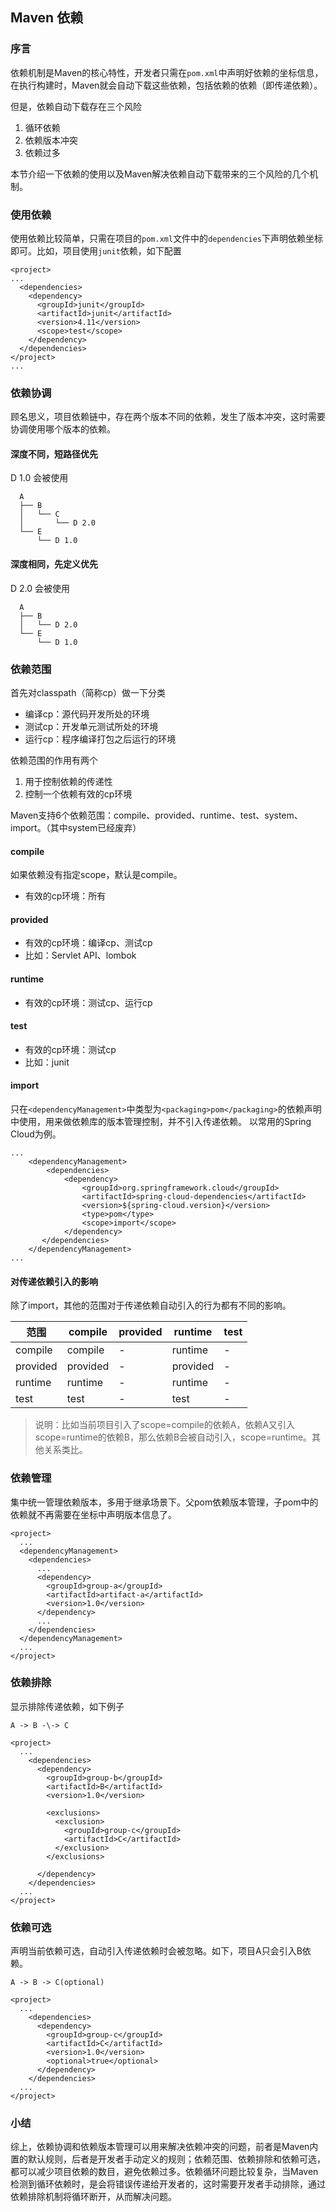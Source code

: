 ## Maven 依赖

### 序言
依赖机制是Maven的核心特性，开发者只需在`pom.xml`中声明好依赖的坐标信息，在执行构建时，Maven就会自动下载这些依赖，包括依赖的依赖（即传递依赖）。

但是，依赖自动下载存在三个风险
1. 循环依赖
2. 依赖版本冲突
3. 依赖过多  

本节介绍一下依赖的使用以及Maven解决依赖自动下载带来的三个风险的几个机制。

### 使用依赖
使用依赖比较简单，只需在项目的`pom.xml`文件中的`dependencies`下声明依赖坐标即可。比如，项目使用`junit`依赖，如下配置
```
<project>
...
  <dependencies>
    <dependency>
      <groupId>junit</groupId>
      <artifactId>junit</artifactId>
      <version>4.11</version>
      <scope>test</scope>
    </dependency>
  </dependencies>
</project>
...
```
### 依赖协调
顾名思义，项目依赖链中，存在两个版本不同的依赖，发生了版本冲突，这时需要协调使用哪个版本的依赖。
#### 深度不同，短路径优先
D 1.0 会被使用
```
  A
  ├── B
  │   └── C
  │       └── D 2.0
  └── E
      └── D 1.0
```
#### 深度相同，先定义优先
D 2.0 会被使用
```
  A
  ├── B
  │   └── D 2.0
  └── E
      └── D 1.0
```

### 依赖范围
首先对classpath（简称cp）做一下分类
- 编译cp：源代码开发所处的环境
- 测试cp：开发单元测试所处的环境
- 运行cp：程序编译打包之后运行的环境

依赖范围的作用有两个
1. 用于控制依赖的传递性
2. 控制一个依赖有效的cp环境

Maven支持6个依赖范围：compile、provided、runtime、test、system、import。（其中system已经废弃）


#### compile
如果依赖没有指定scope，默认是compile。
- 有效的cp环境：所有

#### provided
- 有效的cp环境：编译cp、测试cp
- 比如：Servlet API、lombok

#### runtime
- 有效的cp环境：测试cp、运行cp

#### test
- 有效的cp环境：测试cp
- 比如：junit

#### import
只在`<dependencyManagement>`中类型为`<packaging>pom</packaging>`的依赖声明中使用，用来做依赖库的版本管理控制，并不引入传递依赖。 以常用的Spring Cloud为例。
```
...
    <dependencyManagement>
        <dependencies>
            <dependency>
                <groupId>org.springframework.cloud</groupId>
                <artifactId>spring-cloud-dependencies</artifactId>
                <version>${spring-cloud.version}</version>
                <type>pom</type>
                <scope>import</scope>
            </dependency>
       </dependencies>
    </dependencyManagement>
...
```
#### 对传递依赖引入的影响
除了import，其他的范围对于传递依赖自动引入的行为都有不同的影响。

| 范围 | compile | provided | runtime | test |
| --- | --- | --- | --- | --- |
| compile | compile | - | runtime | - |
| provided | provided | - | provided | - |
| runtime | runtime | - | runtime | - |
| test | test | - | test | - |


> 说明：比如当前项目引入了scope=compile的依赖A，依赖A又引入scope=runtime的依赖B，那么依赖B会被自动引入，scope=runtime。其他关系类比。

### 依赖管理
集中统一管理依赖版本，多用于继承场景下。父pom依赖版本管理，子pom中的依赖就不再需要在坐标中声明版本信息了。
```
<project>
  ...
  <dependencyManagement>
    <dependencies>
      ...
      <dependency>
        <groupId>group-a</groupId>
        <artifactId>artifact-a</artifactId>
        <version>1.0</version> 
      </dependency>
      ...
    </dependencies>
  </dependencyManagement>
  ...
</project>
```

### 依赖排除
显示排除传递依赖，如下例子
```
A -> B -\-> C
```
```
<project>
  ...
    <dependencies>
      <dependency>
        <groupId>group-b</groupId>
        <artifactId>B</artifactId>
        <version>1.0</version>
 
        <exclusions>
          <exclusion>
            <groupId>group-c</groupId>
            <artifactId>C</artifactId>
          </exclusion>
        </exclusions>
        
      </dependency>
    </dependencies>
  ...
</project>
```

### 依赖可选
声明当前依赖可选，自动引入传递依赖时会被忽略。如下，项目A只会引入B依赖。
```
A -> B -> C(optional)
```

```
<project>
  ...
    <dependencies>
      <dependency>
        <groupId>group-c</groupId>
        <artifactId>C</artifactId>
        <version>1.0</version>
        <optional>true</optional>
      </dependency>
    </dependencies>
  ...
</project>
```

### 小结
综上，依赖协调和依赖版本管理可以用来解决依赖冲突的问题，前者是Maven内置的默认规则，后者是开发者手动定义的规则；依赖范围、依赖排除和依赖可选，都可以减少项目依赖的数目，避免依赖过多。依赖循环问题比较复杂，当Maven检测到循环依赖时，是会将错误传递给开发者的，这时需要开发者手动排除，通过依赖排除机制将循环断开，从而解决问题。